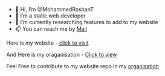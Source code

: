 - 👋 Hi, I’m @MohammedRoshanT
- 👀 I’m a static web developer
- 🌱 I’m currently researching features to add to my website
- 📫 You can reach me by <a href = "mailto:mohammedroshanofficial@gmail.com">Mail</a>

Here is my website - <a href = "https://orablackdevelopers.netlify.app">click to visit</a>

And Here is my oraganisation - <a href = "https://github.com/ORABLACK-DEVELOPERS">Click to view</a>

Feel Free to contribute to my website repo in my <a href = "https://github.com/ORABLACK-DEVELOPERS">organisation</a>


<!---
MohammedRoshanT/MohammedRoshanT is a ✨ special ✨ repository because its `README.md` (this file) appears on your GitHub profile.
You can click the Preview link to take a look at your changes.
--->
